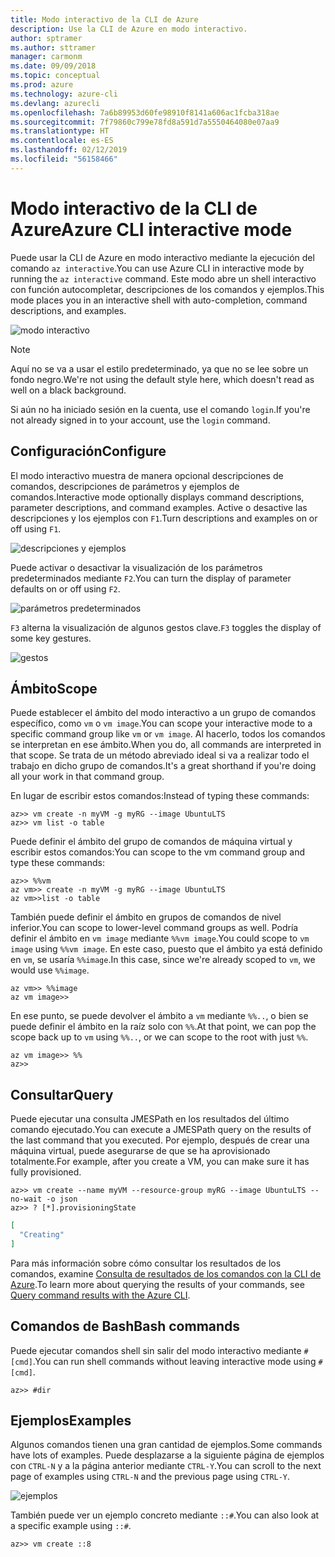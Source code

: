 ```yaml
---
title: Modo interactivo de la CLI de Azure
description: Use la CLI de Azure en modo interactivo.
author: sptramer
ms.author: sttramer
manager: carmonm
ms.date: 09/09/2018
ms.topic: conceptual
ms.prod: azure
ms.technology: azure-cli
ms.devlang: azurecli
ms.openlocfilehash: 7a6b89953d60fe98910f8141a606ac1fcba318ae
ms.sourcegitcommit: 7f79860c799e78fd8a591d7a5550464080e07aa9
ms.translationtype: HT
ms.contentlocale: es-ES
ms.lasthandoff: 02/12/2019
ms.locfileid: "56158466"
---
```

# <a name="azure-cli-interactive-mode"></a><span data-ttu-id="2f5b4-103">Modo interactivo de la CLI de Azure</span><span class="sxs-lookup"><span data-stu-id="2f5b4-103">Azure CLI interactive mode</span></span>

<span data-ttu-id="2f5b4-104">Puede usar la CLI de Azure en modo interactivo mediante la ejecución del comando `az interactive`.</span><span class="sxs-lookup"><span data-stu-id="2f5b4-104">You can use Azure CLI in interactive mode by running the `az interactive` command.</span></span>
<span data-ttu-id="2f5b4-105">Este modo abre un shell interactivo con función autocompletar, descripciones de los comandos y ejemplos.</span><span class="sxs-lookup"><span data-stu-id="2f5b4-105">This mode places you in an interactive shell with auto-completion, command descriptions, and examples.</span></span>

![modo interactivo](./media/interactive-azure-cli/webapp-create.png)

> [!NOTE]
> <span data-ttu-id="2f5b4-107">Aquí no se va a usar el estilo predeterminado, ya que no se lee sobre un fondo negro.</span><span class="sxs-lookup"><span data-stu-id="2f5b4-107">We're not using the default style here, which doesn't read as well on a black background.</span></span>

<span data-ttu-id="2f5b4-108">Si aún no ha iniciado sesión en la cuenta, use el comando `login`.</span><span class="sxs-lookup"><span data-stu-id="2f5b4-108">If you're not already signed in to your account, use the `login` command.</span></span>

## <a name="configure"></a><span data-ttu-id="2f5b4-109">Configuración</span><span class="sxs-lookup"><span data-stu-id="2f5b4-109">Configure</span></span>

<span data-ttu-id="2f5b4-110">El modo interactivo muestra de manera opcional descripciones de comandos, descripciones de parámetros y ejemplos de comandos.</span><span class="sxs-lookup"><span data-stu-id="2f5b4-110">Interactive mode optionally displays command descriptions, parameter descriptions, and command examples.</span></span>
<span data-ttu-id="2f5b4-111">Active o desactive las descripciones y los ejemplos con `F1`.</span><span class="sxs-lookup"><span data-stu-id="2f5b4-111">Turn descriptions and examples on or off using `F1`.</span></span>

![descripciones y ejemplos](./media/interactive-azure-cli/descriptions-and-examples.png)

<span data-ttu-id="2f5b4-113">Puede activar o desactivar la visualización de los parámetros predeterminados mediante `F2`.</span><span class="sxs-lookup"><span data-stu-id="2f5b4-113">You can turn the display of parameter defaults on or off using `F2`.</span></span>

![parámetros predeterminados](./media/interactive-azure-cli/defaults.png)

<span data-ttu-id="2f5b4-115">`F3` alterna la visualización de algunos gestos clave.</span><span class="sxs-lookup"><span data-stu-id="2f5b4-115">`F3` toggles the display of some key gestures.</span></span>

![gestos](./media/interactive-azure-cli/gestures.png)

## <a name="scope"></a><span data-ttu-id="2f5b4-117">Ámbito</span><span class="sxs-lookup"><span data-stu-id="2f5b4-117">Scope</span></span>

<span data-ttu-id="2f5b4-118">Puede establecer el ámbito del modo interactivo a un grupo de comandos específico, como `vm` o `vm image`.</span><span class="sxs-lookup"><span data-stu-id="2f5b4-118">You can scope your interactive mode to a specific command group like `vm` or `vm image`.</span></span>
<span data-ttu-id="2f5b4-119">Al hacerlo, todos los comandos se interpretan en ese ámbito.</span><span class="sxs-lookup"><span data-stu-id="2f5b4-119">When you do, all commands are interpreted in that scope.</span></span>
<span data-ttu-id="2f5b4-120">Se trata de un método abreviado ideal si va a realizar todo el trabajo en dicho grupo de comandos.</span><span class="sxs-lookup"><span data-stu-id="2f5b4-120">It's a great shorthand if you're doing all your work in that command group.</span></span>

<span data-ttu-id="2f5b4-121">En lugar de escribir estos comandos:</span><span class="sxs-lookup"><span data-stu-id="2f5b4-121">Instead of typing these commands:</span></span>

```azurecli
az>> vm create -n myVM -g myRG --image UbuntuLTS
az>> vm list -o table
```

<span data-ttu-id="2f5b4-122">Puede definir el ámbito del grupo de comandos de máquina virtual y escribir estos comandos:</span><span class="sxs-lookup"><span data-stu-id="2f5b4-122">You can scope to the vm command group and type these commands:</span></span>

```azurecli
az>> %%vm
az vm>> create -n myVM -g myRG --image UbuntuLTS
az vm>>list -o table
```

<span data-ttu-id="2f5b4-123">También puede definir el ámbito en grupos de comandos de nivel inferior.</span><span class="sxs-lookup"><span data-stu-id="2f5b4-123">You can scope to lower-level command groups as well.</span></span>
<span data-ttu-id="2f5b4-124">Podría definir el ámbito en `vm image` mediante `%%vm image`.</span><span class="sxs-lookup"><span data-stu-id="2f5b4-124">You could scope to `vm image` using `%%vm image`.</span></span>
<span data-ttu-id="2f5b4-125">En este caso, puesto que el ámbito ya está definido en `vm`, se usaría `%%image`.</span><span class="sxs-lookup"><span data-stu-id="2f5b4-125">In this case, since we're already scoped to `vm`, we would use `%%image`.</span></span>

```azurecli
az vm>> %%image
az vm image>>
```

<span data-ttu-id="2f5b4-126">En ese punto, se puede devolver el ámbito a `vm` mediante `%%..`, o bien se puede definir el ámbito en la raíz solo con `%%`.</span><span class="sxs-lookup"><span data-stu-id="2f5b4-126">At that point, we can pop the scope back up to `vm` using `%%..`, or we can scope to the root with just `%%`.</span></span>

```azurecli
az vm image>> %%
az>>
```

## <a name="query"></a><span data-ttu-id="2f5b4-127">Consultar</span><span class="sxs-lookup"><span data-stu-id="2f5b4-127">Query</span></span>

<span data-ttu-id="2f5b4-128">Puede ejecutar una consulta JMESPath en los resultados del último comando ejecutado.</span><span class="sxs-lookup"><span data-stu-id="2f5b4-128">You can execute a JMESPath query on the results of the last command that you executed.</span></span>
<span data-ttu-id="2f5b4-129">Por ejemplo, después de crear una máquina virtual, puede asegurarse de que se ha aprovisionado totalmente.</span><span class="sxs-lookup"><span data-stu-id="2f5b4-129">For example, after you create a VM, you can make sure it has fully provisioned.</span></span>

```azurecli
az>> vm create --name myVM --resource-group myRG --image UbuntuLTS --no-wait -o json
az>> ? [*].provisioningState
```

```json
[
  "Creating"
]
```

<span data-ttu-id="2f5b4-130">Para más información sobre cómo consultar los resultados de los comandos, examine [Consulta de resultados de los comandos con la CLI de Azure](query-azure-cli.md).</span><span class="sxs-lookup"><span data-stu-id="2f5b4-130">To learn more about querying the results of your commands, see [Query command results with the Azure CLI](query-azure-cli.md).</span></span>

## <a name="bash-commands"></a><span data-ttu-id="2f5b4-131">Comandos de Bash</span><span class="sxs-lookup"><span data-stu-id="2f5b4-131">Bash commands</span></span>

<span data-ttu-id="2f5b4-132">Puede ejecutar comandos shell sin salir del modo interactivo mediante `#[cmd]`.</span><span class="sxs-lookup"><span data-stu-id="2f5b4-132">You can run shell commands without leaving interactive mode using `#[cmd]`.</span></span>

```azurecli
az>> #dir
```

## <a name="examples"></a><span data-ttu-id="2f5b4-133">Ejemplos</span><span class="sxs-lookup"><span data-stu-id="2f5b4-133">Examples</span></span>

<span data-ttu-id="2f5b4-134">Algunos comandos tienen una gran cantidad de ejemplos.</span><span class="sxs-lookup"><span data-stu-id="2f5b4-134">Some commands have lots of examples.</span></span>
<span data-ttu-id="2f5b4-135">Puede desplazarse a la siguiente página de ejemplos con `CTRL-N` y a la página anterior mediante `CTRL-Y`.</span><span class="sxs-lookup"><span data-stu-id="2f5b4-135">You can scroll to the next page of examples using `CTRL-N` and the previous page using `CTRL-Y`.</span></span>

![ejemplos](./media/interactive-azure-cli/examples.png)

<span data-ttu-id="2f5b4-137">También puede ver un ejemplo concreto mediante `::#`.</span><span class="sxs-lookup"><span data-stu-id="2f5b4-137">You can also look at a specific example using `::#`.</span></span>

```azurecli
az>> vm create ::8
```
